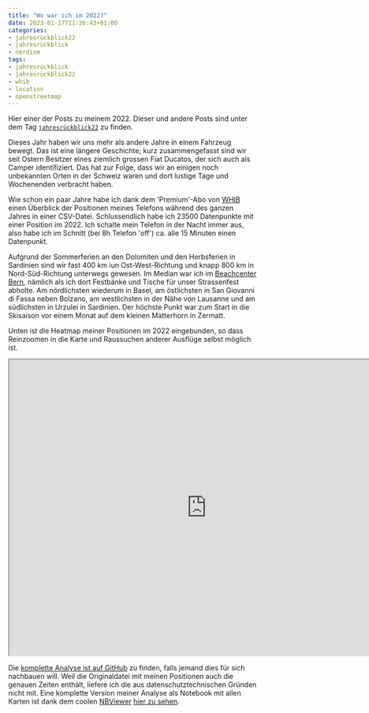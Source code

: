 ```yaml
---
title: "Wo war ich im 2022?"
date: 2023-01-17T21:26:43+01:00
categories:
- jahresrückblick22
- jahresrückblick
- nerdism
tags:
- jahresrückblick
- jahresrückblick22
- whib
- location
- openstreetmap
---
```


Hier einer der Posts zu meinem 2022.
Dieser und andere Posts sind unter dem Tag [`jahresrückblick22`](https://habi.gna.ch/tag/jahresruckblick22) zu finden.

Dieses Jahr haben wir uns mehr als andere Jahre in einem Fahrzeug bewegt.
Das ist eine längere Geschichte; kurz zusammengefasst sind wir seit Ostern Besitzer eines ziemlich grossen Fiat Ducatos, der sich auch als Camper identifiziert.
Das hat zur Folge, dass wir an einigen noch unbekannten Orten in der Schweiz waren und dort lustige Tage und Wochenenden verbracht haben.

Wie schon ein paar Jahre habe ich dank dem 'Premium'-Abo von [WHIB](http://www.bleatinc.com) einen Überblick der Positionen meines Telefons während des ganzen Jahres in einer CSV-Datei.
Schlussendlich habe ich 23500 Datenpunkte mit einer Position im 2022.
Ich schalte mein Telefon in der Nacht immer aus, also habe ich im Schnitt (bei 8h Telefon 'off') ca. alle 15 Minuten einen Datenpunkt.

Aufgrund der Sommerferien an den Dolomiten und den Herbsferien in Sardinien sind wir fast 400 km iun Ost-West-Richtung und knapp 800 km in Nord-Süd-Richtung unterwegs gewesen.
Im Median war ich im [Beachcenter Bern](https://www.openstreetmap.org/way/25678439), nämlich als ich dort Festbänke und Tische für unser Strassenfest abholte.
Am nördlichsten wiederum in Basel, am östlichsten in San Giovanni di Fassa neben Bolzano, am westlichsten in der Nähe von Lausanne und am südlichsten in Urzulei in Sardinien.
Der höchste Punkt war zum Start in die Skisaison vor einem Monat auf dem kleinen Matterhorn in Zermatt. 

Unten ist die Heatmap meiner Positionen im 2022 eingebunden, so dass Reinzoomen in die Karte und Raussuchen anderer Ausflüge selbst möglich ist.

<iframe src="https://habi.gna.ch/wp-content/uploads/2023/01/map-heat.html" width="800" height="600"></iframe>

Die [komplette Analyse ist auf GitHub](https://github.com/habi/jahresrueckblick) zu finden, falls jemand dies für sich nachbauen will.
Weil die Originaldatei mit meinen Positionen auch die genauen Zeiten enthält, liefere ich die aus datenschutztechnischen Gründen nicht mit.
Eine komplette Version meiner Analyse als Notebook mit allen Karten ist dank dem coolen [NBViewer](https://nbviewer.jupyter.org/) [hier zu sehen](https://nbviewer.jupyter.org/github/habi/jahresrueckblick/blob/master/WHIB.ipynb).